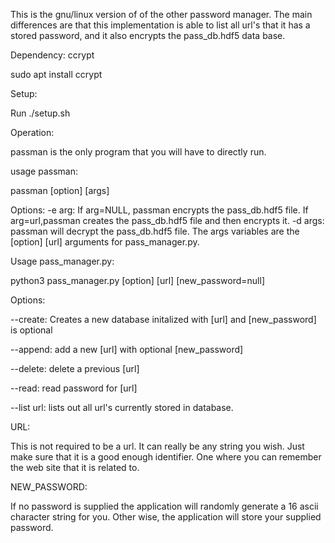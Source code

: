 This is the gnu/linux version of of the other password manager. The main differences are that this implementation is able to list all url's that it has a stored password, and it also encrypts the pass_db.hdf5 data base.

Dependency: ccrypt

sudo apt install ccrypt

Setup:

Run ./setup.sh

Operation:

passman is the only program that you will have to directly run.

usage passman:

passman [option] [args]

Options:
-e arg: If arg=NULL, passman encrypts the pass_db.hdf5 file. If arg=url,passman creates the pass_db.hdf5 file and then encrypts it.
-d args: passman will decrypt the pass_db.hdf5 file. The args variables are the [option] [url] arguments for pass_manager.py.

Usage pass_manager.py:

python3 pass_manager.py [option] [url] [new_password=null]

Options:

--create: Creates a new database initalized with [url] and [new_password] is optional

--append: add a new [url] with optional [new_password]

--delete: delete a previous [url]

--read: read password for [url]

--list url: lists out all url's currently stored in database.

URL:

This is not required to be a url. It can really be any string you wish. Just make sure that it is a good enough identifier. One where you can remember the web site that it is related to.

NEW_PASSWORD:

If no password is supplied the application will randomly generate a 16 ascii character string for you. Other wise, the application will store your supplied password.
